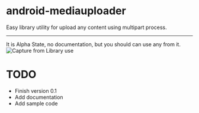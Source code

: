 android-mediauploader
=====================

Easy library utility for upload any content using multipart process.

---

It is Alpha State, no documentation, but you should can use any from it.
![Capture from Library use](https://raw.github.com/sopinet/android-mediauploader/master/screen.png)

TODO
====
  * Finish version 0.1
  * Add documentation
  * Add sample code
